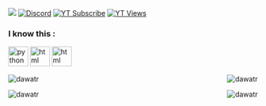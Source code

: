 ![](https://komarev.com/ghpvc/?username=dawatr&color=brightgreen) 
[![ Discord ](https://img.shields.io/badge/chat-on%20discord-7289da.svg)](https://discord.com/users/773998762884333578)
<a href="https://www.youtube.com/channel/UClnm4kLZvGQAXNRz0C7PRAg"><img src="https://img.shields.io/youtube/channel/subscribers/UClnm4kLZvGQAXNRz0C7PRAg?color=orangescribe&logorColor=Yourbescribe&logorColor=Yourbescribe&logor=Yourbescribe&logor=Yourbescribe&logor=Yourbescript&logor=Yourbescript&logor=Yourbescript&logor= =flat" alt="YT Subscribe"/></a>
<a href="https://www.youtube.com/channel/UClnm4kLZvGQAXNRz0C7PRAg"><img src="https://img.shields.io/youtube/channel/views/UClnm4kLZvGQAXNRz0C7PRAg?color=orange&logo&logoColor=Viewtus =flat" alt="YT Views"/></a>
<h3 align="left">I know this :</h3>
<p>
 <img src="https://upload.wikimedia.org/wikipedia/commons/thumb/c/c3/Python-logo-notext.svg/800px-Python-logo-notext.svg.png" alt="python" width="40" height="40"/>
 <img src="https://cdn-icons-png.flaticon.com/512/732/732212.png" alt="html" width="40" height="40"/>
 <img src="https://static-00.iconduck.com/assets.00/file-type-css-icon-451x512-eftbqujz.png" alt="html" width="40" height="40"/>
</p>
<p>
 <img align="center" src="https://github-readme-stats.vercel.app/api/top-langs?username=dawatr&show_icons=true&locale=en&layout=compact" alt="dawatr"/>
 <img align="right" src="https://github-readme-stats.vercel.app/api?username=dawatr&show_icons=true&locale=en" alt="dawatr"/>
 <br />
</p>
<p>
 <img align="right" src="https://github-readme-streak-stats.herokuapp.com/?user=dawatr&" alt="dawatr"/>
</p>
<p align="left">
<img src="https://github-profile-trophy.vercel.app/?username=dawatr" alt="dawatr"/>
</p>
